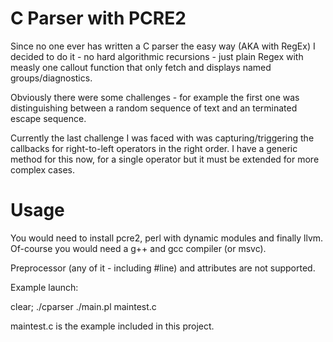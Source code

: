 ﻿# C Parser with PCRE2

Since no one ever has written a C parser the easy way (AKA with RegEx) I decided to do it - no hard algorithmic recursions - just plain Regex with measly one callout function that only fetch and displays named groups/diagnostics.

Obviously there were some challenges - for example the first one was distinguishing between a random sequence of text and an terminated escape sequence.

Currently the last challenge I was faced with was capturing/triggering the callbacks for right-to-left operators in the right order. I have a generic method for this now, for a single operator but it must be extended for more complex cases.

# Usage

You would need to install pcre2, perl with dynamic modules and finally llvm. Of-course you would need a g++ and gcc compiler (or msvc).

Preprocessor (any of it - including #line) and attributes are not supported.

Example launch:

clear; ./cparser ./main.pl maintest.c

maintest.c is the example included in this project.